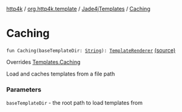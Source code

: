 [http4k](../../index.md) / [org.http4k.template](../index.md) / [Jade4jTemplates](index.md) / [Caching](./-caching.md)

# Caching

`fun Caching(baseTemplateDir: `[`String`](https://kotlinlang.org/api/latest/jvm/stdlib/kotlin/-string/index.html)`): `[`TemplateRenderer`](../-template-renderer.md) [(source)](https://github.com/http4k/http4k/blob/master/http4k-template-jade4j/src/main/kotlin/org/http4k/template/Jade4jTemplates.kt#L29)

Overrides [Templates.Caching](../-templates/-caching.md)

Load and caches templates from a file path

### Parameters

`baseTemplateDir` - the root path to load templates from